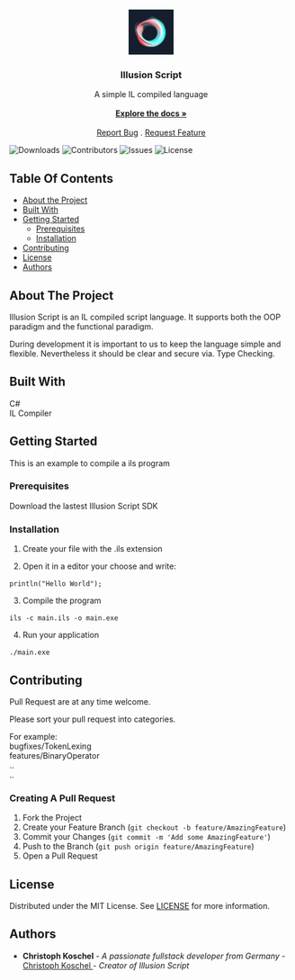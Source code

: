 ﻿<br/>
<p align="center">
  <a href="https://github.com/christoph-koschel/illusion-script">
    <img src="images/logo.png" alt="Logo" width="80" height="80">
  </a>

<h3 align="center">Illusion Script</h3>

  <p align="center">
    A simple IL compiled language
    <br/>
    <br/>
    <a href="https://github.com/christoph-koschel/illusion-script"><strong>Explore the docs »</strong></a>
    <br/>
    <br/>
    <a href="https://github.com/christoph-koschel/illusion-script/issues">Report Bug</a>
    .
    <a href="https://github.com/christoph-koschel/illusion-script/issues">Request Feature</a>
  </p>
</p>

![Downloads](https://img.shields.io/github/downloads/christoph-koschel/illusion-script/total) ![Contributors](https://img.shields.io/github/contributors/christoph-koschel/illusion-script?color=dark-green) ![Issues](https://img.shields.io/github/issues/christoph-koschel/illusion-script) ![License](https://img.shields.io/github/license/christoph-koschel/illusion-script)

## Table Of Contents

* [About the Project](#about-the-project)
* [Built With](#built-with)
* [Getting Started](#getting-started)
    * [Prerequisites](#prerequisites)
    * [Installation](#installation)
* [Contributing](#contributing)
* [License](#license)
* [Authors](#authors)

## About The Project

Illusion Script is an IL compiled script language. It supports both the OOP paradigm and the functional paradigm.

During development it is important to us to keep the language simple and flexible. Nevertheless it should be clear and secure via. Type Checking.

## Built With

C#\
IL Compiler

## Getting Started

This is an example to compile a ils program

### Prerequisites

Download the lastest Illusion Script SDK

### Installation

1. Create your file with the .ils extension

2. Open it in a editor your choose and write:

```
println("Hello World");
```

3. Compile the program

```
ils -c main.ils -o main.exe
```

4. Run your application

```
./main.exe
```


## Contributing

Pull Request are at any time welcome.


Please sort your pull request into categories.

For example:\
bugfixes/TokenLexing\
features/BinaryOperator\
..\
..

### Creating A Pull Request

1. Fork the Project
2. Create your Feature Branch (`git checkout -b feature/AmazingFeature`)
3. Commit your Changes (`git commit -m 'Add some AmazingFeature'`)
4. Push to the Branch (`git push origin feature/AmazingFeature`)
5. Open a Pull Request

## License

Distributed under the MIT License. See [LICENSE](https://github.com/christoph-koschel/illusion-script/blob/main/LICENSE.md) for more information.

## Authors

* **Christoph Koschel** - *A passionate fullstack developer from Germany* - [Christoph Koschel ](https://github.com/Christoph-Koschel) - *Creator of Illusion Script*
